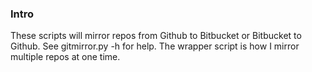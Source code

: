 ### Intro

These scripts will mirror repos from Github to Bitbucket or Bitbucket to Github. See gitmirror.py -h for help. The wrapper script is how I mirror multiple repos at one time.
